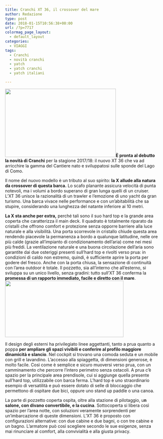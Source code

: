 ```yaml
---
title: Cranchi XT 36, il crossover del mare
author: Redazione
type: post
date: 2018-01-15T10:56:38+00:00
url: /?p=7717
colormag_page_layout:
  - default_layout
categories:
  - VIAGGI
tags:
  - Cranchi
  - novità cranchi
  - yatch
  - yatch cranchi
  - yatch italiani

---
```

**<img decoding="async" loading="lazy" class=" wp-image-7718 alignleft" src="https://progressonline.it/wp-content/uploads/2018/01/cranchi-1-300x131.png" alt="" width="364" height="224" />È pronta al debutto la novità di Cranchi** per la stagione 2017/18: il nuovo XT 36 che va ad arricchire la gamma del Cantiere nato e sviluppatosi sulle sponde del Lago di Como.

Il nome del nuovo modello è un tributo al suo spirito: **la X allude alla natura da crossover di questa barca.** Lo scafo planante assicura velocità di punta notevoli, ma i volumi a bordo superano di gran lunga quelli di un cruiser. L’XT 36 unisce la razionalità di un trawler e l’emozione di uno yacht da gran turismo. Una barca vivace nelle performance e con un’abitabilità che sa stupire, considerando una lunghezza del natante inferiore ai 10 metri.

**La X sta anche per extra,** perché tali sono il suo hard top e la grande area coperta che caratterizza il main deck. Il quadrato è totalmente riparato da cristalli che offrono comfort e protezione senza opporre barriere alla luce naturale e alla visibilità. Una porta scorrevole in cristallo chiude questa area rendendo piacevole la permanenza a bordo a qualunque latitudine, nelle ore più calde (grazie all’impianto di condizionamento dell’aria) come nei mesi più freddi. La ventilazione naturale e una buona circolazione dell’aria sono garantite dai due osteriggi presenti sull’hard top e rivolti verso prua: in condizioni di caldo non estremo, quindi, è sufficiente aprire la porta per godere del fresco. Anche con la porta chiusa, la sensazione di continuità con l’area outdoor è totale. Il pozzetto, sia all’interno che all’esterno, si sviluppa su un unico livello, senza gradini: tutto sull’XT 36 conferma la **promessa di un rapporto immediato, facile e diretto con il mare**.<img decoding="async" loading="lazy" class=" wp-image-7719 alignright" src="https://progressonline.it/wp-content/uploads/2018/01/Cattura-1-300x118.png" alt="" width="389" height="185" />

Il design degli esterni ha privilegiato linee aggettanti, tanto a prua quanto a poppa **per ampliare gli spazi vivibili e conferire al profilo maggiore dinamicità e slancio**. Nel cockpit si trovano una comoda seduta e un mobile con grill e lavandino. L’accesso alla spiaggetta, di dimensioni generose, è molto facile. Così come è semplice e sicuro muoversi verso prua, con un camminamento che percorre l’intero perimetro senza ostacoli. A prua c’è spazio per la principale area prendisole, cui si aggiunge quella presente sull’hard top, utilizzabile con barca ferma. L’hard top è uno straordinario esempio di versatilità e può essere dotato di selle di bloccaggio che permettono di ospitare due bici, oppure uno stand up paddle o una canoa.

La parte di pozzetto coperta ospita, oltre alla stazione di pilotaggio, u**n salone, con divano convertibile, e la cucina**. Sottocoperta si libera così spazio per l’area notte, con soluzioni veramente sorprendenti per un’imbarcazione di queste dimensioni. L’XT 36 è proposto con configurazioni alternative: con due cabine e due bagni, o con tre cabine e un bagno. L’armatore può così scegliere secondo le sue esigenze, senza mai rinunciare al comfort, alla convivialità e alla giusta privacy.